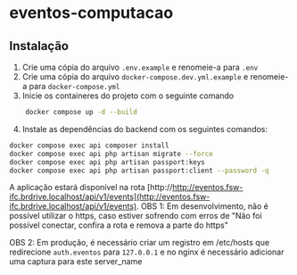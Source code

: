 # eventos-computacao

## Instalação

1. Crie uma cópia do arquivo `.env.example` e renomeie-a para `.env`
2. Crie uma cópia do arquivo `docker-compose.dev.yml.example` e renomeie-a para `docker-compose.yml`
3. Inicie os containeres do projeto com o seguinte comando
```bash
    docker compose up -d --build
```
4. Instale as dependências do backend com os seguintes comandos:
```bash
docker compose exec api composer install
docker compose exec api php artisan migrate --force
docker compose exec api php artisan passport:keys
docker compose exec api php artisan passport:client --password -q
```

A aplicação estará disponível na rota [http://http://eventos.fsw-ifc.brdrive.localhost/api/v1/events](http://eventos.fsw-ifc.brdrive.localhost/api/v1/events).
OBS 1: Em desenvolvimento, não é possível utilizar o https, caso estiver sofrendo com erros de "Não foi possível conectar, confira a rota e remova a parte do https"

OBS 2: Em produção, é necessário criar um registro em /etc/hosts que redirecione `auth.eventos` para `127.0.0.1` e no nginx é necessário adicionar uma captura para este server_name
